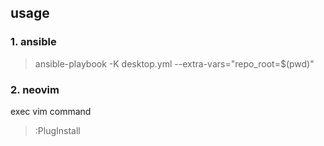 ## usage

### 1. ansible

> ansible-playbook -K desktop.yml --extra-vars="repo_root=$(pwd)"

### 2. neovim

exec vim command

> :PlugInstall
